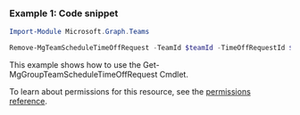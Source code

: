 ### Example 1: Code snippet

```powershellImport-Module Microsoft.Graph.Teams

Remove-MgTeamScheduleTimeOffRequest -TeamId $teamId -TimeOffRequestId $timeOffRequestId
```
This example shows how to use the Get-MgGroupTeamScheduleTimeOffRequest Cmdlet.
To learn about permissions for this resource, see the [permissions reference](/graph/permissions-reference).


